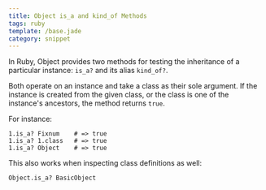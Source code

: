 ```yaml
---
title: Object is_a and kind_of Methods
tags: ruby
template: /base.jade
category: snippet
---
```


In Ruby, Object provides two methods for testing the inheritance of a particular instance: `is_a?` and its alias `kind_of?`.

Both operate on an instance and take a class as their sole argument. If the instance is created from the given class, or the class is one of the instance's ancestors, the method returns `true`.

For instance:

```
1.is_a? Fixnum    # => true
1.is_a? 1.class   # => true
1.is_a? Object    # => true
```

This also works when inspecting class definitions as well:

```
Object.is_a? BasicObject
```
